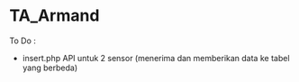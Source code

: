 # TA_Armand

To Do : 
- insert.php API untuk 2 sensor (menerima dan memberikan data ke tabel yang berbeda)
